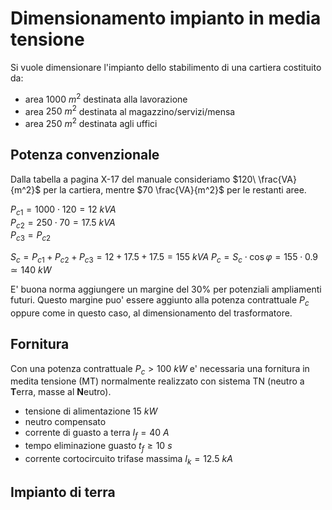 # Dimensionamento impianto in media tensione  

Si vuole dimensionare l'impianto dello stabilimento di una cartiera costituito da:

* area $1000\ m^2$ destinata alla lavorazione
* area $250\ m^2$ destinata al magazzino/servizi/mensa
* area $250\ m^2$ destinata agli uffici

## Potenza convenzionale  

Dalla tabella a pagina X-17 del manuale consideriamo $120\ \frac{VA}{m^2}$ per la cartiera, mentre $70 \frac{VA}{m^2}$ per le restanti aree.  

$P_{c1} = 1000\cdot 120 = 12\ kVA$  
$P_{c2} = 250\cdot 70 = 17.5\ kVA$  
$P_{c3} = P_{c2}$  

$S_c = P_{c1}+P_{c2}+P_{c3} = 12+17.5+17.5= 155\ kVA$
$P_c = S_c \cdot \cos\varphi = 155\cdot 0.9 \simeq 140\ kW$  

E' buona norma aggiungere un margine del 30% per potenziali ampliamenti futuri. Questo margine puo' essere aggiunto alla potenza contrattuale $P_c$ oppure come in questo caso, al dimensionamento del trasformatore.  

## Fornitura  

Con una potenza contrattuale $P_c > 100\ kW$ e' necessaria una fornitura in medita tensione (MT) normalmente realizzato con sistema TN (neutro a **T**erra, masse al **N**eutro).  

* tensione di alimentazione $15\ kW$
* neutro compensato
* corrente di guasto a terra $I_f = 40\ A$
* tempo eliminazione guasto $t_f \ge 10\ s$
* corrente cortocircuito trifase massima $I_k = 12.5\ kA$

## Impianto di terra  
